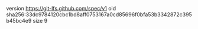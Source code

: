 version https://git-lfs.github.com/spec/v1
oid sha256:33dc9784120cbc1bd8aff0753167a0cd85696f0bfa53b3342872c395b45bc4e9
size 9

